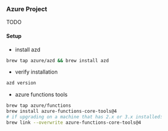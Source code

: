 ### Azure Project

TODO

#### Setup

- install azd
```bash
brew tap azure/azd && brew install azd
```

- verify installation
```bash
azd version
```

- azure functions tools
```bash
brew tap azure/functions
brew install azure-functions-core-tools@4
# if upgrading on a machine that has 2.x or 3.x installed:
brew link --overwrite azure-functions-core-tools@4
```
